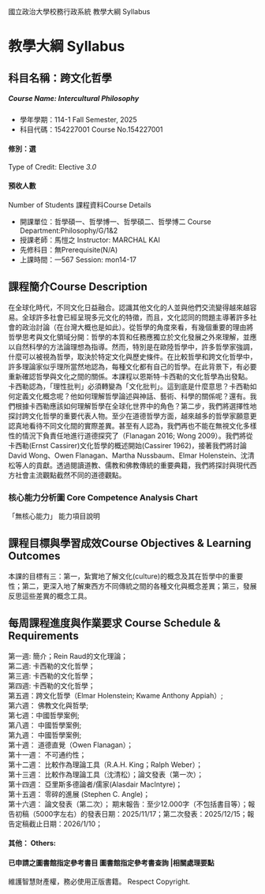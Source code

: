 國立政治大學校務行政系統 教學大綱 Syllabus
# 教學大綱 Syllabus
##  科目名稱：跨文化哲學
#####  Course Name: Intercultural Philosophy
  * 學年學期：114-1 Fall Semester, 2025 
  * 科目代碼：154227001 Course No.154227001
#### 修別：選
Type of Credit: Elective 
_3.0_
#### 預收人數
Number of Students
課程資料Course Details
  * 開課單位：哲學碩一、哲學博一、哲學碩二、哲學博二 Course Department:Philosophy/G/1&2 
  * 授課老師：馬愷之 Instructor: MARCHAL KAI 
  * 先修科目：無Prerequisite(N/A)
  * 上課時間：一567 Session: mon14-17
##  課程簡介Course Description
在全球化時代，不同文化日益融合。認識其他文化的人並與他們交流變得越來越容易。全球許多社會已經呈現多元文化的特徵，而且，文化認同的問題主導著許多社會的政治討論（在台灣大概也是如此）。從哲學的角度來看，有幾個重要的理由將哲學思考與文化領域分開：哲學的本質和任務應獨立於文化發展之外來理解，並應以自然科學的方法論理想為指導。然而，特別是在歐陸哲學中，許多哲學家強調，什麼可以被視為哲學，取決於特定文化與歷史條件。在比較哲學和跨文化哲學中，許多理論家似乎理所當然地認為，每種文化都有自己的哲學。在此背景下，有必要重新確認哲學與文化之間的關係。本課程以恩斯特·卡西勒的文化哲學為出發點。卡西勒認為，「理性批判」必須轉變為「文化批判」。這到底是什麼意思？卡西勒如何定義文化概念呢？他如何理解哲學論述與神話、藝術、科學的關係呢？還有。我們根據卡西勒應該如何理解哲學在全球化世界中的角色？第二步，我們將選擇性地探討跨文化哲學的重要代表人物。至少在道德哲學方面，越來越多的哲學家願意更認真地看待不同文化間的實際差異。甚至有人認為，我們再也不能在無視文化多樣性的情況下負責任地進行道德探究了（Flanagan 2016; Wong 2009）。我們將從卡西勒(Ernst Cassirer)文化哲學的概述開始(Cassirer 1962)，接著我們將討論 David Wong、Owen Flanagan、Martha Nussbaum、Elmar Holenstein、沈清松等人的貢獻。透過閱讀道教、儒教和佛教傳統的重要典籍，我們將探討與現代西方社會主流觀點截然不同的道德觀點。
###  核心能力分析圖 Core Competence Analysis Chart
「無核心能力」 
能力項目說明
##  課程目標與學習成效Course Objectives & Learning Outcomes 
本課的目標有三：第一，紮實地了解文化(culture)的概念及其在哲學中的重要性；第二，更深入地了解東西方不同傳統之間的各種文化與概念差異；第三，發展反思這些差異的概念工具。
##  每周課程進度與作業要求 Course Schedule & Requirements
第一週: 簡介；Rein Raud的文化理論；  
第二週: 卡西勒的文化哲學；  
第三週: 卡西勒的文化哲學；  
第四週: 卡西勒的文化哲學；  
第五週：跨文化哲學（Elmar Holenstein; Kwame Anthony Appiah）;  
第六週： 佛教文化與哲學;  
第七週：中國哲學案例;  
第八週： 中國哲學案例;  
第九週： 中國哲學案例;  
第十週： 道德直覺（Owen Flanagan）；  
第十一週： 不可通约性；  
第十二週： 比較作為理論工具（R.A.H. King；Ralph Weber）；  
第十三週： 比較作為理論工具（沈清松）；論文發表（第一次）；  
第十四週： 亞里斯多德論者/儒家(Alasdair MacIntyre)；  
第十五週： 零碎的進展 (Stephen C. Angle)；  
第十六週： 論文發表（第二次）；
期末報告：至少12.000字（不包括書目等）；報告初稿（5000字左右）的發表日期：2025/11/17；第二次發表：2025/12/15；報告定稿截止日期：2026/1/10；
####  其他： Others:
####  已申請之圖書館指定參考書目  圖書館指定參考書查詢 |相關處理要點
維護智慧財產權，務必使用正版書籍。 Respect Copyright.